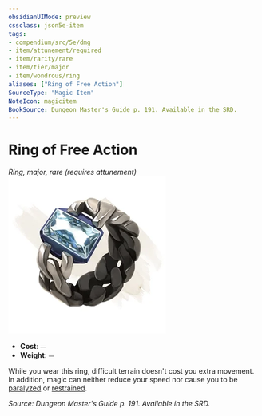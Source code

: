 ```yaml
---
obsidianUIMode: preview
cssclass: json5e-item
tags:
- compendium/src/5e/dmg
- item/attunement/required
- item/rarity/rare
- item/tier/major
- item/wondrous/ring
aliases: ["Ring of Free Action"]
SourceType: "Magic Item"
NoteIcon: magicitem
BookSource: Dungeon Master's Guide p. 191. Available in the SRD.
---
```

# Ring of Free Action
*Ring, major, rare (requires attunement)*  
![](https://raw.githubusercontent.com/5etools-mirror-2/5etools-img/main/items/DMG/Ring%20of%20Free%20Action.webp#right)  

- **Cost**: ⏤
- **Weight**: ⏤

While you wear this ring, difficult terrain doesn't cost you extra movement. In addition, magic can neither reduce your speed nor cause you to be [paralyzed](/2-Mechanics/CLI/rules/conditions.md#paralyzed) or [restrained](/2-Mechanics/CLI/rules/conditions.md#restrained).

*Source: Dungeon Master's Guide p. 191. Available in the SRD.*